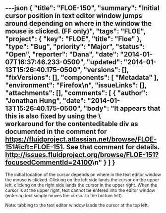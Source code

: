 ---json
{
  "title": "FLOE-150",
  "summary": "Initial cursor position in text editor window jumps around depending on where in the window the mouse is clicked. (FF only)",
  "tags": "FLOE",
  "project": {
    "key": "FLOE",
    "title": "Floe"
  },
  "type": "Bug",
  "priority": "Major",
  "status": "Open",
  "reporter": "Dana",
  "date": "2014-01-07T16:37:46.233-0500",
  "updated": "2014-01-13T15:26:40.175-0500",
  "versions": [],
  "fixVersions": [],
  "components": [
    "Metadata"
  ],
  "environment": "Firefox\n",
  "issueLinks": [],
  "attachments": [],
  "comments": [
    {
      "author": "Jonathan Hung",
      "date": "2014-01-13T15:26:40.175-0500",
      "body": "It appears that this is also fixed by using the \\<br> workaround for the contenteditable div as documented in the comment for <https://fluidproject.atlassian.net/browse/FLOE-151#icft=FLOE-151>. See that comment for details. <http://issues.fluidproject.org/browse/FLOE-151?focusedCommentId=24100>\n"
    }
  ]
}
---
The initial location of the cursor depends on where in the text editor window the mouse is clicked.  Clicking on the left side lands the cursor on the upper left, clicking on the right side lands the cursor in the upper right.  When the cursor is at the upper right, text cannot be entered into the editor window (entering text simply moves the cursor to the bottom left).&#x20;

Note: tabbing to the text editor window lands the cursor at the top left.&#x20;

        